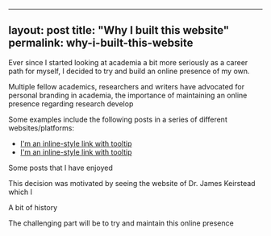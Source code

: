 
---
layout: post
title: "Why I built this website"
permalink: why-i-built-this-website
---

Ever since I started looking at academia a bit more seriously as a career path for myself, I decided to try and build an online presence of my own.

Multiple fellow academics, researchers and writers have advocated for personal branding in academia, the importance of maintaining an online presence regarding research develop

Some examples include the following posts in a series of different websites/platforms:

* [I'm an inline-style link with tooltip](https://www.google.com "Google")
* [I'm an inline-style link with tooltip](https://www.google.com "Google")


Some posts that I have enjoyed 


This decision was motivated by seeing the website of Dr. James Keirstead which I 

A bit of history

The challenging part will be to try and maintain this online presence

